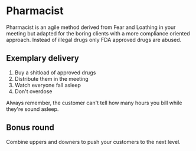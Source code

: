 # Pharmacist

Pharmacist is an agile method derived from Fear and Loathing in your meeting but adapted for the boring clients with a more
compliance oriented approach. Instead of illegal drugs only FDA approved drugs are abused.

## Exemplary delivery

1. Buy a shitload of approved drugs
2. Distribute them in the meeting
3. Watch everyone fall asleep
4. Don't overdose

Always remember, the customer can't tell how many hours you bill while they're sound asleep.

## Bonus round
Combine uppers and downers to push your customers to the next level.
